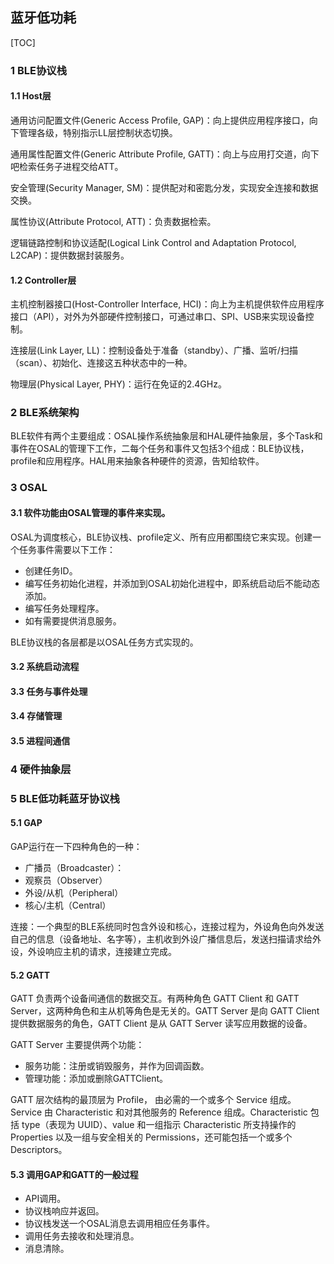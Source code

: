 ## 蓝牙低功耗

[TOC]

### 1 BLE协议栈

#### 1.1 Host层

通用访问配置文件(Generic Access Profile, GAP)：向上提供应用程序接口，向下管理各级，特别指示LL层控制状态切换。

通用属性配置文件(Generic Attribute Profile, GATT)：向上与应用打交道，向下吧检索任务子进程交给ATT。

安全管理(Security Manager, SM)：提供配对和密匙分发，实现安全连接和数据交换。

属性协议(Attribute Protocol, ATT)：负责数据检索。

逻辑链路控制和协议适配(Logical Link Control and Adaptation Protocol, L2CAP)：提供数据封装服务。

#### 1.2 Controller层

主机控制器接口(Host-Controller Interface, HCI)：向上为主机提供软件应用程序接口（API），对外为外部硬件控制接口，可通过串口、SPI、USB来实现设备控制。

连接层(Link Layer, LL)：控制设备处于准备（standby）、广播、监听/扫描（scan）、初始化、连接这五种状态中的一种。

物理层(Physical Layer, PHY)：运行在免证的2.4GHz。

### 2 BLE系统架构

BLE软件有两个主要组成：OSAL操作系统抽象层和HAL硬件抽象层，多个Task和事件在OSAL的管理下工作，二每个任务和事件又包括3个组成：BLE协议栈，profile和应用程序。HAL用来抽象各种硬件的资源，告知给软件。



### 3 OSAL

#### 3.1 软件功能由OSAL管理的事件来实现。

OSAL为调度核心，BLE协议栈、profile定义、所有应用都围绕它来实现。创建一个任务事件需要以下工作：

- 创建任务ID。
- 编写任务初始化进程，并添加到OSAL初始化进程中，即系统启动后不能动态添加。
- 编写任务处理程序。
- 如有需要提供消息服务。

BLE协议栈的各层都是以OSAL任务方式实现的。

#### 3.2 系统启动流程

#### 3.3 任务与事件处理

#### 3.4 存储管理

#### 3.5 进程间通信

### 4 硬件抽象层

### 5 BLE低功耗蓝牙协议栈

#### 5.1 GAP

GAP运行在一下四种角色的一种：

- 广播员（Broadcaster）：
- 观察员（Observer）
- 外设/从机（Peripheral）
- 核心/主机（Central）

连接：一个典型的BLE系统同时包含外设和核心，连接过程为，外设角色向外发送自己的信息（设备地址、名字等），主机收到外设广播信息后，发送扫描请求给外设，外设响应主机的请求，连接建立完成。

#### 5.2 GATT

GATT 负责两个设备间通信的数据交互。有两种角色 GATT Client 和 GATT Server，这两种角色和主从机等角色是无关的。GATT Server 是向 GATT Client 提供数据服务的角色，GATT Client 是从 GATT Server 读写应用数据的设备。

GATT Server 主要提供两个功能：

- 服务功能：注册或销毁服务，并作为回调函数。
- 管理功能：添加或删除GATTClient。

GATT 层次结构的最顶层为 Profile， 由必需的一个或多个 Service 组成。Service 由 Characteristic 和对其他服务的 Reference 组成。Characteristic 包括 type（表现为 UUID）、value 和一组指示 Characteristic 所支持操作的 Properties 以及一组与安全相关的 Permissions，还可能包括一个或多个 Descriptors。

#### 5.3 调用GAP和GATT的一般过程

- API调用。
- 协议栈响应并返回。
- 协议栈发送一个OSAL消息去调用相应任务事件。
- 调用任务去接收和处理消息。
- 消息清除。